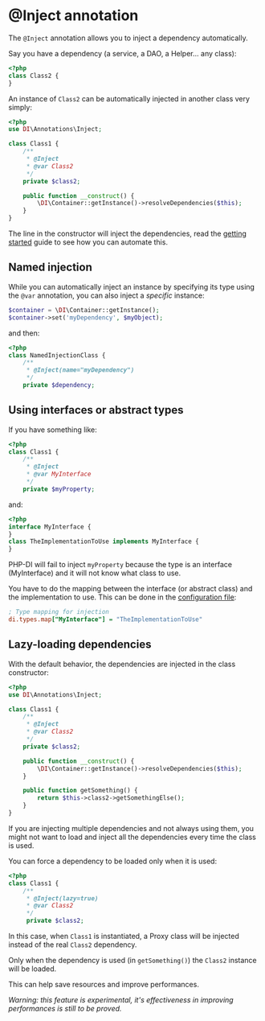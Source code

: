 # @Inject annotation

The `@Inject` annotation allows you to inject a dependency automatically.

Say you have a dependency (a service, a DAO, a Helper... any class):

```php
<?php
class Class2 {
}
```

An instance of `Class2` can be automatically injected in another class very simply:

```php
<?php
use DI\Annotations\Inject;

class Class1 {
    /**
     * @Inject
     * @var Class2
     */
    private $class2;

    public function __construct() {
        \DI\Container::getInstance()->resolveDependencies($this);
    }
}
```

The line in the constructor will inject the dependencies, read the [getting started](doc/getting-started) guide to see how you can automate this.

## Named injection

While you can automatically inject an instance by specifying its type using the `@var` annotation, you can also inject a *specific* instance:

```php
$container = \DI\Container::getInstance();
$container->set('myDependency', $myObject);
```

and then:

```php
<?php
class NamedInjectionClass {
	/**
	 * @Inject(name="myDependency")
	 */
	private $dependency;
```

## Using interfaces or abstract types

If you have something like:

```php
<?php
class Class1 {
	/**
	 * @Inject
	 * @var MyInterface
	 */
	private $myProperty;
```

and:

```php
<?php
interface MyInterface {
}
class TheImplementationToUse implements MyInterface {
}
```

PHP-DI will fail to inject `myProperty` because the type is an interface (MyInterface) and it will not know what class to use.

You have to do the mapping between the interface (or abstract class) and the implementation to use.
This can be done in the [configuration file](doc/configuration-file):

```ini
; Type mapping for injection
di.types.map["MyInterface"] = "TheImplementationToUse"
```

## Lazy-loading dependencies

With the default behavior, the dependencies are injected in the class constructor:

```php
<?php
use DI\Annotations\Inject;

class Class1 {
    /**
     * @Inject
     * @var Class2
     */
    private $class2;

    public function __construct() {
        \DI\Container::getInstance()->resolveDependencies($this);
    }

    public function getSomething() {
        return $this->class2->getSomethingElse();
    }
}
```

If you are injecting multiple dependencies and not always using them, you might not want to load and inject all the dependencies every time the class is used.

You can force a dependency to be loaded only when it is used:

```php
<?php
class Class1 {
    /**
     * @Inject(lazy=true)
     * @var Class2
     */
     private $class2;
```

In this case, when `Class1` is instantiated, a Proxy class will be injected instead of the real `Class2` dependency.

Only when the dependency is used (in `getSomething()`) the `Class2` instance will be loaded.

This can help save resources and improve performances.

*Warning: this feature is experimental, it's effectiveness in improving performances is still to be proved.*
